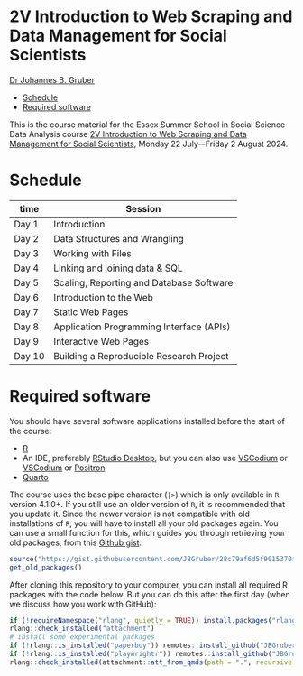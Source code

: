 # 2V Introduction to Web Scraping and Data Management for Social Scientists
[Dr Johannes B. Gruber](https://www.johannesbgruber.eu/)

- [Schedule](#schedule)
- [Required software](#required-software)

This is the course material for the Essex Summer School in Social Science Data Analysis course [2V Introduction to Web Scraping and Data Management for Social Scientists](https://essexsummerschool.com/summer-school-facts/courses/ess-2024-course-list/2v-introduction-to-web-scraping-and-data-management-for-social-scientists/), Monday 22 July-–Friday 2 August 2024.

# Schedule

| time   | Session                                  |
|--------|------------------------------------------|
| Day 1  | Introduction                             |
| Day 2  | Data Structures and Wrangling            |
| Day 3  | Working with Files                       |
| Day 4  | Linking and joining data & SQL           |
| Day 5  | Scaling, Reporting and Database Software |
| Day 6  | Introduction to the Web                  |
| Day 7  | Static Web Pages                         |
| Day 8  | Application Programming Interface (APIs) |
| Day 9  | Interactive Web Pages                    |
| Day 10 | Building a Reproducible Research Project |

# Required software

You should have several software applications installed before the start of the course:

- [R](https://cran.r-project.org/)
- An IDE, preferably [RStudio Desktop](https://posit.co/download/rstudio-desktop/), but you can also use [VSCodium](https://vscodium.com/) or [VSCodium](https://code.visualstudio.com/download) or [Positron](https://github.com/posit-dev/positron)
- [Quarto](https://quarto.org/docs/get-started/)

The course uses the base pipe character (`|>`) which is only available in `R` version 4.1.0+.
If you still use an older version of `R`, it is recommended that you update it.
Since the newer version is not compatible with old installations of `R`, you will have to install all your old packages again.
You can use a small function for this, which guides you through retrieving your old packages, from this [Github gist](https://gist.github.com/JBGruber/28c79af6d5f9015370feef31da2cb1da):

``` r
source("https://gist.githubusercontent.com/JBGruber/28c79af6d5f9015370feef31da2cb1da/raw/8165f560fc53647e3456ba661fc65d0244ac437c/get_old_packages.R")
get_old_packages()
```

After cloning this repository to your computer, you can install all required R packages with the code below.
But you can do this after the first day (when we discuss how you work with GitHub):

``` r
if (!requireNamespace("rlang", quietly = TRUE)) install.packages("rlang", dependencies = TRUE)
rlang::check_installed("attachment")
# install some experimental packages
if (!rlang::is_installed("paperboy")) remotes::install_github("JBGruber/paperboy")
if (!rlang::is_installed("playwrightr")) remotes::install_github("JBGruber/playwrightr")
rlang::check_installed(attachment::att_from_qmds(path = ".", recursive = TRUE))
```
